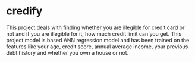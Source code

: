 # credify
This project deals with finding whether you are illegible for credit card or not and if you are illegible for it, how much credit limit can you get.
This project model is based ANN regression model and has been trained on the features like your age, credit score, annual average income, your previous debt history and whether you own a house or not.
